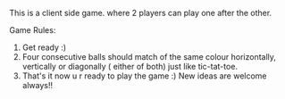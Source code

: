 This is a client side game.
where 2 players can play one after the other.

Game Rules:

1. Get ready :)
2. Four consecutive balls should match of the same colour horizontally, vertically or diagonally ( either of both) just like tic-tat-toe.
3. That's it now u r ready to play the game :)
   New ideas are welcome always!!
